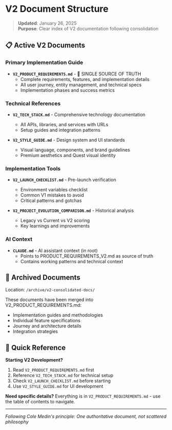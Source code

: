 # V2 Document Structure

> **Updated**: January 26, 2025  
> **Purpose**: Clear index of V2 documentation following consolidation

## 📋 **Active V2 Documents**

### **Primary Implementation Guide**
- **`V2_PRODUCT_REQUIREMENTS.md`** - 🎯 SINGLE SOURCE OF TRUTH
  - Complete requirements, features, and implementation details
  - All user journey, entity management, and technical specs
  - Implementation phases and success metrics

### **Technical References**
- **`V2_TECH_STACK.md`** - Comprehensive technology documentation
  - All APIs, libraries, and services with URLs
  - Setup guides and integration patterns
  
- **`V2_STYLE_GUIDE.md`** - Design system and UI standards
  - Visual language, components, and brand guidelines
  - Premium aesthetics and Quest visual identity

### **Implementation Tools**
- **`V2_LAUNCH_CHECKLIST.md`** - Pre-launch verification
  - Environment variables checklist
  - Common V1 mistakes to avoid
  - Critical patterns and gotchas

- **`V2_PROJECT_EVOLUTION_COMPARISON.md`** - Historical analysis
  - Legacy vs Current vs V2 scoring
  - Key learnings and improvements

### **AI Context**
- **`CLAUDE.md`** - AI assistant context (in root)
  - Points to PRODUCT_REQUIREMENTS_V2.md as source of truth
  - Contains working patterns and technical context

## 📁 **Archived Documents**

Location: `/archive/v2-consolidated-docs/`

These documents have been merged into V2_PRODUCT_REQUIREMENTS.md:
- Implementation guides and methodologies
- Individual feature specifications
- Journey and architecture details
- Integration strategies

## 🎯 **Quick Reference**

**Starting V2 Development?**
1. Read `V2_PRODUCT_REQUIREMENTS.md` first
2. Reference `V2_TECH_STACK.md` for technical setup
3. Check `V2_LAUNCH_CHECKLIST.md` before starting
4. Use `V2_STYLE_GUIDE.md` for UI development

**Need specific details?**
Everything is in `V2_PRODUCT_REQUIREMENTS.md` - use the table of contents to navigate.

---

*Following Cole Medin's principle: One authoritative document, not scattered philosophy*